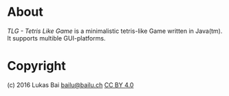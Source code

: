 # About
*TLG - Tetris Like Game* is a minimalistic tetris-like Game written in Java(tm). It supports multible GUI-platforms. 
    
# Copyright
(c) 2016 Lukas Bai bailu@bailu.ch
[CC BY 4.0](http://creativecommons.org/licenses/by/4.0/)

